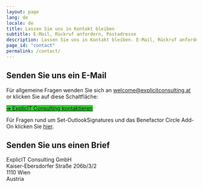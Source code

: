 ```yaml
---
layout: page
lang: de
locale: de
title: Lassen Sie uns in Kontakt bleiben
subtitle: E-Mail, Rückruf anfordern, Postadresse
description: Lassen Sie uns in Kontakt bleiben. E-Mail, Rückruf anfordern, Postadresse.
page_id: "contact"
permalink: /contact/
---
```


<h2>Senden Sie uns ein E-Mail</h2>
<p>Für allgemeine Fragen wenden Sie sich an <a href="mailto:welcome@explicitconsulting.at">welcome@explicitconsulting.at</a> or klicken Sie auf diese Schaltfläche:</p>

<p><a href="mailto:welcome@explicitconsulting.at" class="button is-link is-normal is-hover has-text-black has-text-weight-bold" style="background-color: limegreen">➔ ExplicIT Consulting kontaktieren</a></p>

<p>Für Fragen rund um Set-OutlookSignatures und das Benefactor Circle Add-On klicken Sie <a href="/open-source/set-outlooksignatures">hier</a>.</p>

<h2>Senden Sie uns einen Brief</h2>
<p>ExplicIT Consulting GmbH<br>Kaiser-Ebersdorfer Straße 206b/3/2<br>1110 Wien<br>Austria</p>
